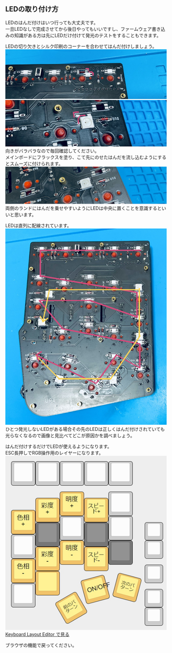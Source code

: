 ## LEDの取り付け方
LEDのはんだ付けはいつ行っても大丈夫です。  
一旦LEDなしで完成させてから後日やってもいいですし、ファームウェア書き込みの知識がある方は先にLEDだけ付けて発光のテストをすることもできます。  

LEDの切り欠きとシルク印刷のコーナーを合わせてはんだ付けしましょう。  
![](img/led1.jpg)  
![](img/led2.jpg)  
向きがバラバラなので毎回確認してください。  
メインボードにフラックスを塗り、こて先にのせたはんだを流し込むようにするとスムーズに付けられます。  
![](img/led3.jpg)  
両側のランドにはんだを乗せやすいようにLEDは中央に置くことを意識するといいと思います。  

LEDは直列に配線されています。  
![](img/led4.jpg)  
ひとつ発光しないLEDがある場合その先のLEDは正しくはんだ付けされていても光らなくなるので画像と見比べてどこが原因かを調べましょう。   

はんだ付けするだけでLEDが使えるようになります。  
ESC長押しでRGB操作用のレイヤーになります。  
![](img/ledlayout.jpg)  
[Keyboard Layout Editor で見る](http://www.keyboard-layout-editor.com/#/gists/b1de3d8b33b46ababd2dff071c8af257)

ブラウザの機能で戻ってください。
